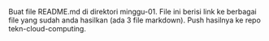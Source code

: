 Buat file README.md di direktori minggu-01. File ini berisi link ke berbagai file yang sudah anda hasilkan (ada 3 file markdown). Push hasilnya ke repo tekn-cloud-computing.
